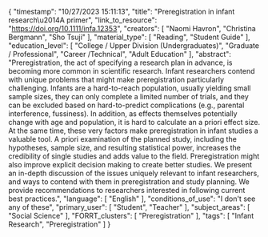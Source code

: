 {
    "timestamp": "10/27/2023 15:11:13",
    "title": "Preregistration in infant research\u2014A primer",
    "link_to_resource": "https://doi.org/10.1111/infa.12353",
    "creators": [
        "Naomi Havron",
        "Christina Bergmann",
        "Sho Tsuji"
    ],
    "material_type": [
        "Reading",
        "Student Guide"
    ],
    "education_level": [
        "College / Upper Division (Undergraduates)",
        "Graduate / Professional",
        "Career /Technical",
        "Adult Education"
    ],
    "abstract": "Preregistration, the act of specifying a research plan in advance, is becoming more common in scientific research. Infant researchers contend with unique problems that might make preregistration particularly challenging. Infants are a hard-to-reach population, usually yielding small sample sizes, they can only complete a limited number of trials, and they can be excluded based on hard-to-predict complications (e.g., parental interference, fussiness). In addition, as effects themselves potentially change with age and population, it is hard to calculate an a priori effect size. At the same time, these very factors make preregistration in infant studies a valuable tool. A priori examination of the planned study, including the hypotheses, sample size, and resulting statistical power, increases the credibility of single studies and adds value to the field. Preregistration might also improve explicit decision making to create better studies. We present an in-depth discussion of the issues uniquely relevant to infant researchers, and ways to contend with them in preregistration and study planning. We provide recommendations to researchers interested in following current best practices.",
    "language": [
        "English"
    ],
    "conditions_of_use": "I don't see any of these",
    "primary_user": [
        "Student",
        "Teacher"
    ],
    "subject_areas": [
        "Social Science"
    ],
    "FORRT_clusters": [
        "Preregistration"
    ],
    "tags": [
        "Infant Research",
        "Preregistration"
    ]
}